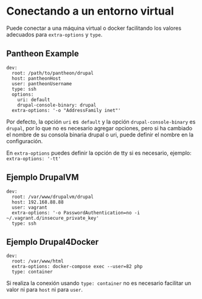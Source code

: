# Conectando a un entorno virtual

Puede conectar a una máquina virtual o docker facilitando los valores adecuados para `extra-options` y `type`.

## Pantheon Example
```
dev:
  root: /path/to/pantheon/drupal
  host: pantheonHost
  user: pantheonUsername
  type: ssh
  options:
    uri: default
    drupal-console-binary: drupal
  extra-options: '-o "AddressFamily inet"'  
```
Por defecto, la opción `uri` es` default` y la opción `drupal-console-binary` es` drupal`, por lo que no es necesario agregar opciones, pero si ha cambiado el nombre de su consola binaria drupal o uri, puede definir el nombre en la configuración.

En `extra-options` puedes definir la opción de tty si es necesario, ejemplo:` extra-options: '-tt'`


## Ejemplo DrupalVM
```
dev:
  root: /var/www/drupalvm/drupal
  host: 192.168.88.88
  user: vagrant
  extra-options: '-o PasswordAuthentication=no -i ~/.vagrant.d/insecure_private_key'
  type: ssh
```

##  Ejemplo Drupal4Docker
```
dev:
  root: /var/www/html
  extra-options: docker-compose exec --user=82 php
  type: container
```
Si realiza la conexión usando `type: container` no es necesario facilitar un valor ni para `host` ni para `user`.
